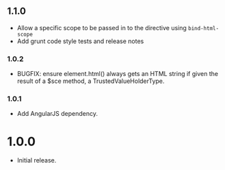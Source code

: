 ## 1.1.0

* Allow a specific scope to be passed in to the directive using `bind-html-scope`
* Add grunt code style tests and release notes

### 1.0.2

* BUGFIX: ensure element.html() always gets an HTML string if given the result of a $sce method, a TrustedValueHolderType.

### 1.0.1

* Add AngularJS dependency.

# 1.0.0

* Initial release.
